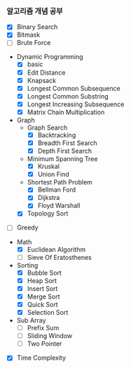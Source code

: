 ### 알고리즘 개념 공부
- [x] Binary Search
- [x] Bitmask
- [ ] Brute Force
- Dynamic Programming
  - [x] basic
  - [x] Edit Distance
  - [x] Knapsack
  - [x] Longest Common Subsequence
  - [x] Longest Common Substring
  - [x] Longest Increasing Subsequence
  - [x] Matrix Chain Multiplication
- Graph
  - Graph Search
    - [x] Backtracking
    - [x] Breadth First Search
    - [x] Depth First Search
  - Minimum Spanning Tree
    - [x] Kruskal
    - [x] Union Find
  - Shortest Path Problem
    - [x] Bellman Ford
    - [x] Dijkstra
    - [x] Floyd Warshall
  - [x] Topology Sort
- [ ] Greedy
- Math
  - [x] Euclidean Algorithm
  - [ ] Sieve Of Eratosthenes
- Sorting
  - [x] Bubble Sort
  - [x] Heap Sort
  - [x] Insert Sort
  - [x] Merge Sort
  - [x] Quick Sort
  - [x] Selection Sort
- Sub Array
  - [ ] Prefix Sum
  - [ ] Sliding Window
  - [ ] Two Pointer
- [x] Time Complexity

